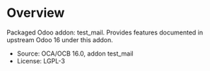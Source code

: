 # Overview

Packaged Odoo addon: test_mail. Provides features documented in upstream Odoo 16 under this addon.

- Source: OCA/OCB 16.0, addon test_mail
- License: LGPL-3
